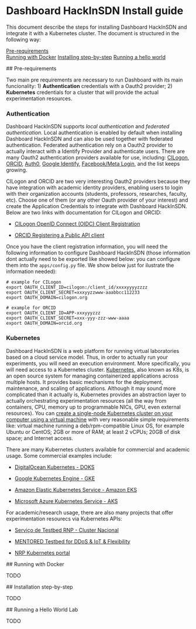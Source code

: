 # Dashboard HackInSDN Install guide

This document describe the steps for installing Dashboard HackInSDN and integrate it with a Kubernetes cluster. The document is structured in the following way:

[Pre-requirements](#prereq)  
[Running with Docker](#run-with-docker)
[Installing step-by-step](#install)
[Running a hello world](#helloworld)  

<a name="prereq"/>
## Pre-requirements

Two main pre requirements are necessary to run Dashboard with its main funcionality: 1) **Authentication** credentials with a Oauth2 provider; 2) **Kubernetes** credentials for a cluster that will provide the actual experimentation resources.

### Authentication

Dashboard HackInSDN supports *local authentication* and *federated authentication*. Local authentication is enabled by default when installing Dashboard HackInSDN and can also be used together with federated authentication. Federated authentication rely on a Oauth2 provider to actually interact with a Identify Provider and authenticate users. There are many Oauth2 authentication providers available for use, including: [CILogon](https://www.cilogon.org/oidc), [ORCID](https://info.orcid.org/documentation/api-tutorials/api-tutorial-get-and-authenticated-orcid-id/), [Auth0](https://auth0.com/), [Google Identify](https://developers.google.com/identity/protocols/oauth2), [Facebook/Meta Login](https://developers.facebook.com/docs/facebook-login/guides/advanced/manual-flow), and the list keeps growing.

CILogon and ORCID are two very interesting Oauth2 providers because they have integration with academic identity providers, enabling users to login with their organization accounts (students, professors, researches, faculty, etc). Choose one of them (or any other Oauth provider of your interest) and create the Application Credentials to integrate with Dashboard HackInSDN. Below are two links with documentation for CILogon and ORCID:

- [CILogon OpenID Connect (OIDC) Client Registration](https://cilogon.org/oauth2/register)

- [ORCID Registering a Public API client](https://info.orcid.org/documentation/integration-guide/registering-a-public-api-client/)

Once you have the client registration information, you will need the following information to configure Dashboard HackInSDN (those information dont actually need to be exported like showed below: you can configure them into the `apps/config.py` file. We show below just for ilustrate the information needed):

```
# example for CILogon
export OAUTH_CLIENT_ID=cilogon:/client_id/xxxxyyyyzzzz
export OAUTH_CLIENT_SECRET=xxxyyzzwww-aaabbcc112233
export OAUTH_DOMAIN=cilogon.org

# example for ORCID
export OAUTH_CLIENT_ID=APP-xxxyyyzzz
export OAUTH_CLIENT_SECRET=xxx-yyy-zzz-www-aaaa
export OAUTH_DOMAIN=orcid.org
```

### Kubernetes

Dashboard HackInSDN is a web platform for running virtual laboratories based on a cloud service model. Thus, in order to actually run your experiments, you will need an execution environment. More specifically, you will need access to a Kubernetes cluster. [Kubernetes](https://kubernetes.io), also known as K8s, is an open source system for managing containerized applications across multiple hosts. It provides basic mechanisms for the deployment, maintenance, and scaling of applications. Although it may sound more complicated than it actually is, Kubernetes provides an abstraction layer to actually orchestrating experimentation resources (all the way from containers, CPU, memory up to programmable NICs, GPU, even external resources). You can [create a single-node Kubernetes cluster on your computer using a virtual machine](./install-k8s-vm.md) with very reasonable simple requirements like: virtual machine running a deb/rpm-compatible Linux OS, for example Ubuntu or CentOS; 2GB or more of RAM; at least 2 vCPUs; 20GB of disk space; and Internet access.

There are many Kubernetes clusters available for commercial and academic usage. Some commercial examples include:

- [DigitalOcean Kubernetes - DOKS](https://docs.digitalocean.com/products/kubernetes/)

- [Google Kubernetes Engine - GKE](https://cloud.google.com/kubernetes-engine)

- [Amazon Elastic Kubernetes Service - Amazon EKS](https://aws.amazon.com/eks/)

- [Microsoft Azure Kubernetes Service - AKS](https://azure.microsoft.com/es-es/products/kubernetes-service)

For academic/research usage, there are also many projects that offer experimentation resourecs via Kubernetes APIs:

- [Serviço de Testbed RNP - Cluster Nacional](https://ajuda.rnp.br/servico-de-testbeds)

- [MENTORED Testbed for DDoS & IoT & Flexibility](https://portal.mentored.ccsc-research.org)

- [NRP Kubernetes portal](https://portal.nrp-nautilus.io) 

<a name="run-with-docker"/>
## Running with Docker

TODO

<a name="install"/>
## Installation step-by-step

TODO

<a name="helloworld"/>
## Running a Hello World Lab

TODO
